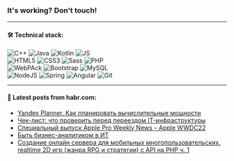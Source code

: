 ### It's working? Don't touch!

---

#### 🛠️ Technical stack:

![C++](https://img.shields.io/badge/C++-informational?logo=c%2B%2B&style=flat&logoColor=white&color=9C033A)
![Java](https://img.shields.io/badge/Java-informational?logo=java&style=flat&logoColor=white&color=007396)
![Kotlin](https://img.shields.io/badge/Kotlin-informational?logo=Kotlin&style=flat&logoColor=white&color=0095D5)
![JS](https://img.shields.io/badge/JS-informational?logo=javaScript&style=flat&logoColor=black&color=F7Df1E) <br>
![HTML5](https://img.shields.io/badge/HTML5-informational?logo=html5&style=flat&logoColor=white&color=E34F26)
![CSS3](https://img.shields.io/badge/CSS3-informational?logo=css3&style=flat&logoColor=white&color=157286)
![Sass](https://img.shields.io/badge/Saas-informational?logo=sass&style=flat&logoColor=white&color=hotpink)
![PHP](https://img.shields.io/badge/PHP-informational?logo=php&style=flat&logoColor=white&color=777BB4) <br>
![WebPAck](https://img.shields.io/badge/WebPack-informational?logo=webPack&style=flat&logoColor=white&color=FF6F00)
![Bootstrap](https://img.shields.io/badge/Bootstrap-informational?logo=Bootstrap&style=flat&logoColor=white&color=7952B3)
![MySQL](https://img.shields.io/badge/MySQL-informational?logo=MySQL&style=flat&logoColor=white&color=00f) <br>
![NodeJS](https://img.shields.io/badge/NodeJS-informational?logo=node.js&style=flat&logoColor=white&color=43853D)
![Spring](https://img.shields.io/badge/Spring-informational?logo=Spring&style=flat&logoColor=white&color=0A9EDC)
![Angular](https://img.shields.io/badge/Vue-informational?logo=vue.js&style=flat&logoColor=white&color=red)
![Git](https://img.shields.io/badge/Git-informational?logo=git&style=flat&logoColor=white&color=darkorange)

___

#### 💬 Latest posts from habr.com:

<!-- BLOG-POST-LIST:START -->
- [Yandex Planner. Как планировать вычислительные мощности](https://habr.com/ru/post/564510/?utm_source=habrahabr&utm_medium=rss&utm_campaign=564510)
- [Чек-лист: что проверить перед переездом IT-инфраструктуры](https://habr.com/ru/post/670008/?utm_source=habrahabr&utm_medium=rss&utm_campaign=670008)
- [Специальный выпуск Apple Pro Weekly News – Apple WWDC22](https://habr.com/ru/post/669982/?utm_source=habrahabr&utm_medium=rss&utm_campaign=669982)
- [Быть бизнес-аналитиком в ИТ](https://habr.com/ru/post/669428/?utm_source=habrahabr&utm_medium=rss&utm_campaign=669428)
- [Создание онлайн сервера для мобильных многопользовательских, realtime 2D игр &lpar;жанра RPG и стратегии&rpar; с API на PHP ч. 1](https://habr.com/ru/post/669996/?utm_source=habrahabr&utm_medium=rss&utm_campaign=669996)
<!-- BLOG-POST-LIST:END -->
